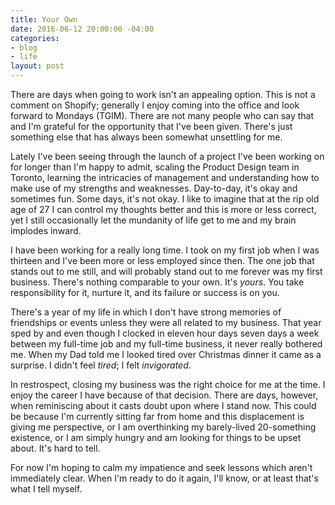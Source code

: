 ```yaml
---
title: Your Own
date: 2016-06-12 20:00:00 -04:00
categories:
- blog
- life
layout: post
---
```


There are days when going to work isn't an appealing option. This is not a comment on Shopify; generally I enjoy coming into the office and look forward to Mondays (TGIM). There are not many people who can say that and I'm grateful for the opportunity that I've been given. There's just something else that has always been somewhat unsettling for me.

Lately I've been seeing through the launch of a project I've been working on for longer than I'm happy to admit, scaling the Product Design team in Toronto, learning the intricacies of management and understanding how to make use of my strengths and weaknesses. Day-to-day, it's okay and sometimes fun. Some days, it's not okay. I like to imagine that at the rip old age of 27 I can control my thoughts better and this is more or less correct, yet I still occasionally let the mundanity of life get to me and my brain implodes inward.

I have been working for a really long time. I took on my first job when I was thirteen and I've been more or less employed since then. The one job that stands out to me still, and will probably stand out to me forever was my first business. There's nothing comparable to your own. It's *yours*. You take responsibility for it, nurture it, and its failure or success is on you.

There's a year of my life in which I don't have strong memories of friendships or events unless they were all related to my business. That year sped by and even though I clocked in eleven hour days seven days a week between my full-time job and my full-time business, it never really bothered me. When my Dad told me I looked tired over Christmas dinner it came as a surprise. I didn't feel *tired*; I felt *invigorated*.

In restrospect, closing my business was the right choice for me at the time. I enjoy the career I have because of that decision. There are days, however, when reminiscing about it casts doubt upon where I stand now. This could be because I'm currently sitting far from home and this displacement is giving me perspective, or I am overthinking my barely-lived 20-something existence, or I am simply hungry and am looking for things to be upset about. It's hard to tell.

For now I'm hoping to calm my impatience and seek lessons which aren't immediately clear. When I'm ready to do it again, I'll know, or at least that's what I tell myself.